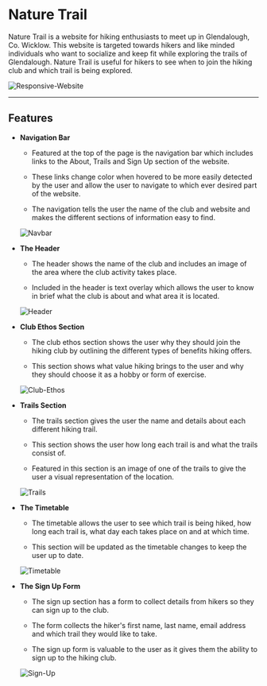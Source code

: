 # Nature Trail
Nature Trail is a website for hiking enthusiasts to meet up in Glendalough, Co. Wicklow. This website is targeted towards hikers and like minded individuals who want to socialize and keep fit while exploring the trails of Glendalough. Nature Trail is useful for hikers to see when to join the hiking club and which trail is being explored.

![Responsive-Website](https://seanlp.github.io/nature-trail/assets/images/responsive.png)
___

## Features
* **Navigation Bar**

    * Featured at the top of the page is the navigation bar which includes links to the About, Trails and Sign Up section of the website. 

    * These links change color when hovered to be more easily detected by the user and allow the user to navigate to which ever desired part of the website.

    * The navigation tells the user the name of the club and website and makes the different sections of information easy to find.

    ![Navbar](https://seanlp.github.io/nature-trail/assets/images/nav-bar.png)

* **The Header**

    * The header shows the name of the club and includes an image of the area where the club activity takes place.

    * Included in the header is text overlay which allows the user to know in brief what the club is about and what area it is located.

    ![Header](https://seanlp.github.io/nature-trail/assets/images/header.png)   

* **Club Ethos Section**

    * The club ethos section shows the user why they should join the hiking club by outlining the different types of benefits hiking offers.

    * This section shows what value hiking brings to the user and why they should choose it as a hobby or form of exercise.

    ![Club-Ethos](https://seanlp.github.io/nature-trail/assets/images/club-ethos.png)

* **Trails Section**

    * The trails section gives the user the name and details about each different hiking trail.

    * This section shows the user how long each trail is and what the trails consist of.

    * Featured in this section is an image of one of the trails to give the user a visual representation of the location.

    ![Trails](https://seanlp.github.io/nature-trail/assets/images/trails-section.png)

* **The Timetable**

    * The timetable allows the user to see which trail is being hiked, how long each trail is, what day each takes place on and at which time.

    * This section will be updated as the timetable changes to keep the user up to date.

    ![Timetable](https://seanlp.github.io/nature-trail/assets/images/timetable.png)

* **The Sign Up Form**

    * The sign up section has a form to collect details from hikers so they can sign up to the club.

    * The form collects the hiker's first name, last name, email address and which trail they would like to take.

    * The sign up form is valuable to the user as it gives them the ability to sign up to the hiking club.

    ![Sign-Up](https://seanlp.github.io/nature-trail/assets/images/h)